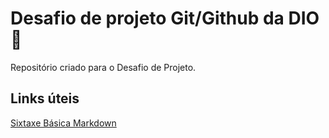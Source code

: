 # Desafio de projeto Git/Github da DIO 📃
Repositório criado para o Desafio de Projeto.

## Links úteis
[Sixtaxe Básica Markdown](https://www.markdownguide.org/basic-syntax/)
